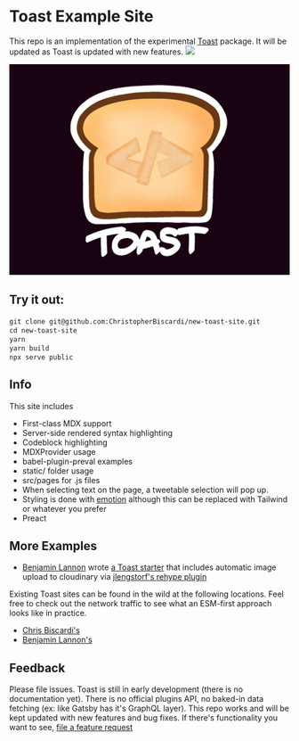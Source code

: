 # Toast Example Site

This repo is an implementation of the experimental [Toast](https://github.com/christopherBiscardi/toast) package. It will be updated as Toast is updated with new features. [![](https://www.netlify.com/img/deploy/button.svg)](https://app.netlify.com/start/deploy?repository=https://github.com/ChristopherBiscardi/new-toast-site)

![Toast](./static/toast.jpg)

## Try it out:

```shell
git clone git@github.com:ChristopherBiscardi/new-toast-site.git
cd new-toast-site
yarn
yarn build
npx serve public
```

## Info

This site includes

- First-class MDX support
- Server-side rendered syntax highlighting
- Codeblock highlighting
- MDXProvider usage
- babel-plugin-preval examples
- static/ folder usage
- src/pages for .js files
- When selecting text on the page, a tweetable selection will pop up.
- Styling is done with [emotion]() although this can be replaced with Tailwind or whatever you prefer
- Preact

## More Examples

- [Benjamin Lannon](https://twitter.com/lannonbr) wrote [a Toast starter](https://github.com/lannonbr/toast-digital-garden-starter) that includes automatic image upload to cloudinary via [jlengstorf's rehype plugin](https://github.com/jlengstorf/rehype-local-image-to-cloudinary)

Existing Toast sites can be found in the wild at the following locations. Feel free to check out the network traffic to see what an ESM-first approach looks like in practice.

- [Chris Biscardi's](https://www.christopherbiscardi.com/)
- [Benjamin Lannon's](https://lannonbr.com/)

## Feedback

Please file issues. Toast is still in early development (there is no documentation yet). There is no official plugins API, no baked-in data fetching (ex: like Gatsby has it's GraphQL layer). This repo works and will be kept updated with new features and bug fixes. If there's functionality you want to see, [file a feature request](https://github.com/ChristopherBiscardi/new-toast-site/issues/new)
